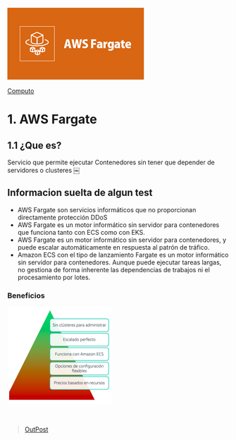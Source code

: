![Amazon Fargate](../../00_assets/Computo/fargate-logo.png)

[Computo](../../01-Computo/)

# 1. AWS Fargate

## 1.1 ¿Que es?

Servicio que permite ejecutar Contenedores sin tener que depender de servidores o clusteres
￼
## Informacion suelta de algun test

* AWS Fargate son servicios informáticos que no proporcionan directamente protección DDoS
* AWS Fargate es un motor informático sin servidor para contenedores que funciona tanto con ECS como con EKS.
* AWS Fargate es un motor informático sin servidor para contenedores, y puede escalar automáticamente en respuesta al patrón de tráfico.
* Amazon ECS con el tipo de lanzamiento Fargate es un motor informático sin servidor para contenedores. Aunque puede ejecutar tareas largas, no gestiona de forma inherente las dependencias de trabajos ni el procesamiento por lotes. 


### Beneficios

![Beneficios Fargate](../../00_assets/Computo/Beneficios-Fargate.png)

<br/>

> [OutPost](../04-EDGE%20HIBRIDO/outpost.md)

<br/>
